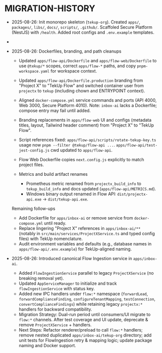 # MIGRATION-HISTORY

- 2025-08-26: Init monorepo skeleton (`tekup-org`). Created `apps/`, `packages/`, `libs/`, `docs/`, `scripts/`, `.github/`. Scaffoled Secure Platform (NestJS) with `/health`. Added root configs and `.env.example` templates.
-
- 2025-08-26: Dockerfiles, branding, and path cleanups
  - Updated `apps/flow-api/Dockerfile` and `apps/flow-web/Dockerfile` to use `@tekup/*` scopes, correct `apps/flow-*` paths, and copy `pnpm-workspace.yaml` for workspace context.
  - Updated `apps/flow-api/Dockerfile.production` branding from "Project X" to "TekUp Flow" and switched container user from `projectx` to `tekup` (including chown and ENTRYPOINT context).
  - Aligned `docker-compose.yml` service commands and ports (API 4000, Web 3000, Secure Platform 4010). Note: `inbox-ai` lacks a Dockerfile; compose entry may fail until added.
  - Branding replacements in `apps/flow-web` UI and configs (metadata titles, layout, Tailwind header comment) from "Project X" to "TekUp Flow".
  - Script references fixed: `apps/flow-api/scripts/rotate-tekup-key.ts` usage now `pnpm --filter @tekup/flow-api ...`. `apps/flow-api/test-jest-config.js` cwd updated to `apps/flow-api`.
  - Flow Web Dockerfile copies `next.config.js` explicitly to match project files.
  
  - Metrics and build artifact renames
    - Prometheus metric renamed from `projectx_build_info` to `tekup_build_info` and docs updated (`apps/flow-api/METRICS.md`).
    - Windows binary output renamed in Flow API: `dist/projectx-api.exe` -> `dist/tekup-api.exe`.
  
  Remaining follow-ups
  - Add Dockerfile for `apps/inbox-ai` or remove service from `docker-compose.yml` until ready.
  - Replace lingering "Project X" references in `apps/inbox-ai/**` (notably in `src/main/services/ProjectXService.ts` and typed config files) with TekUp nomenclature.
  - Audit environment variables and defaults (e.g., database names in `apps/flow-api/.env.example`) for TekUp-aligned naming.

- 2025-08-26: Introduced canonical Flow Ingestion service in `apps/inbox-ai`.
  - Added `FlowIngestionService` parallel to legacy `ProjectXService` (no breaking removal yet).
  - Updated `AppServiceManager` to initialize and track `flowIngestionService` with status key.
  - Added new IPC handlers under `flow:*` namespace (`forwardLead`, `forwardComplianceFinding`, `configureTenantMapping`, `testConnection`, `convertComplianceFindings`) while retaining legacy `projectx:*` handlers for backward compatibility.
  - Migration Strategy: Dual-run period until consumers/UI migrate to `flow:*` channels. After test coverage and UI update, deprecate & remove `ProjectXService` + handlers.
  - Next Steps: Refactor renderer/preload to call `flow:*` handlers; remove nested duplicated `apps/inbox-ai/tekup-org` directory; add unit tests for FlowIngestion retry & mapping logic; update package naming and Docker support.
